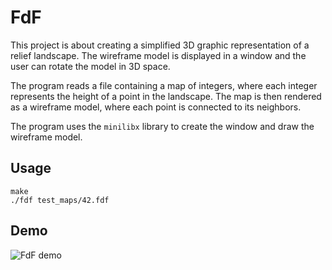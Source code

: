 <!-- FdF project description -->
# FdF

This project is about creating a simplified 3D graphic representation of a relief landscape. The wireframe model is displayed in a window and the user can rotate the model in 3D space.

The program reads a file containing a map of integers, where each integer represents the height of a point in the landscape. The map is then rendered as a wireframe model, where each point is connected to its neighbors.

The program uses the `minilibx` library to create the window and draw the wireframe model.

## Usage

```shell
make
./fdf test_maps/42.fdf
```

## Demo
<!-- video file: FdF_demo.mov same dir -->
![FdF demo](FdF_Demo.gif)